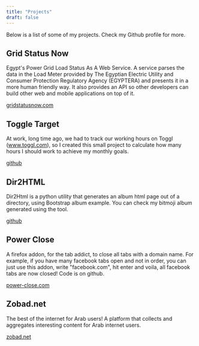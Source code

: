 ```yaml
---
title: "Projects"
draft: false
---
```


Below is a list of some of my projects. Check my Github profile for more.

## Grid Status Now

Egypt's Power Grid Load Status As A Web Service. A service parses the data in the Load Meter
provided by The Egyptian Electric Utility and Consumer Protection Regulatory Agency (EGYPTERA) and
presents it in a more human friendly way. It also provides an API so other developers can build
other web and mobile applications on top of it.

[gridstatusnow.com](https://gridstatusnow.com/)

## Toggle Target

At work, long time ago, we had to track our working hours on Toggl (www.toggl.com), so I created
this small project to calculate how many hours I should work to achieve my monthly goals.

[github](https://github.com/mos3abof/toggl_target)

## Dir2HTML

Dir2Html is a python utility that generates an album html page out of a directory, using Bootstrap
album example. You can check my bitmoji album generated using the tool.

[github](https://github.com/mos3abof/dir2html)

## Power Close

A firefox addon, for the tab addict, to close all tabs with a domain name. For example, if you have
many facebook tabs open and not in order, you can just use this addon, write "facebook.com", hit
enter and voila, all facebook tabs are now closed! Code is on github.

[power-close.com](https://power-close.com)

## Zobad.net

The best of the internet for Arab users! A platform that collects and aggregates interesting content
for Arab internet users.

[zobad.net](https://zobad.net)
